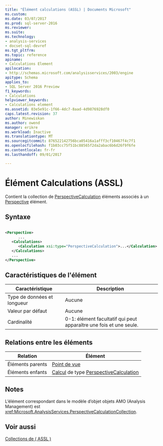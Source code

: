 ```yaml
---
title: "Élément calculations (ASSL) | Documents Microsoft"
ms.custom: 
ms.date: 03/07/2017
ms.prod: sql-server-2016
ms.reviewer: 
ms.suite: 
ms.technology:
- analysis-services
- docset-sql-devref
ms.tgt_pltfrm: 
ms.topic: reference
apiname:
- Calculations Element
apilocation:
- http://schemas.microsoft.com/analysisservices/2003/engine
apitype: Schema
applies_to:
- SQL Server 2016 Preview
f1_keywords:
- Calculations
helpviewer_keywords:
- Calculations element
ms.assetid: 03e5e91c-1f66-4dc7-8aad-4d9876928df0
caps.latest.revision: 37
author: Minewiskan
ms.author: owend
manager: erikre
ms.workload: Inactive
ms.translationtype: MT
ms.sourcegitcommit: 876522142756bca05416a1afff3cf10467f4c7f1
ms.openlocfilehash: f1b03cc75f51bc88565f2da2abac6b6d26f9f6fe
ms.contentlocale: fr-fr
ms.lasthandoff: 09/01/2017

---
```

# <a name="calculations-element-assl"></a>Élément Calculations (ASSL)
  Contient la collection de [PerspectiveCalculation](../../../analysis-services/scripting/data-type/perspectivecalculation-data-type-assl.md) éléments associés à un [Perspective](../../../analysis-services/scripting/objects/perspective-element-assl.md) élément.  
  
## <a name="syntax"></a>Syntaxe  
  
```xml  
  
<Perspective>  
      ...  
   <Calculations>  
      <Calculation xsi:type="PerspectiveCalculation">...</Calculation>  
   </Calculations>  
   ...  
</Perspective>  
```  
  
## <a name="element-characteristics"></a>Caractéristiques de l'élément  
  
|Caractéristique|Description|  
|--------------------|-----------------|  
|Type de données et longueur|Aucune|  
|Valeur par défaut|Aucune|  
|Cardinalité|0-1: élément facultatif qui peut apparaître une fois et une seule.|  
  
## <a name="element-relationships"></a>Relations entre les éléments  
  
|Relation|Élément|  
|------------------|-------------|  
|Éléments parents|[Point de vue](../../../analysis-services/scripting/objects/perspective-element-assl.md)|  
|Éléments enfants|[Calcul](../../../analysis-services/scripting/objects/calculation-element-assl.md) de type [PerspectiveCalculation](../../../analysis-services/scripting/data-type/perspectivecalculation-data-type-assl.md)|  
  
## <a name="remarks"></a>Notes  
 L’élément correspondant dans le modèle d’objet objets AMO (Analysis Management) est <xref:Microsoft.AnalysisServices.PerspectiveCalculationCollection>.  
  
## <a name="see-also"></a>Voir aussi  
 [Collections de &#40; ASSL &#41;](../../../analysis-services/scripting/collections/collections-assl.md)  
  
  

